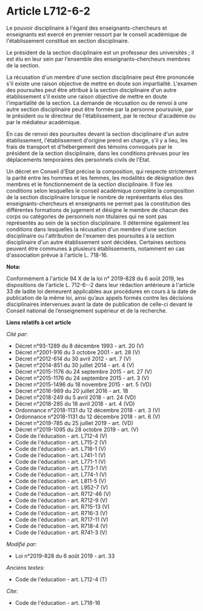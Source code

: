 # Article L712-6-2

Le pouvoir disciplinaire à l'égard des enseignants-chercheurs et enseignants est exercé en premier ressort par le conseil
académique de l'établissement constitué en section disciplinaire.

Le président de la section disciplinaire est un professeur des universités ; il est élu en leur sein par l'ensemble des
enseignants-chercheurs membres de la section.

La récusation d'un membre d'une section disciplinaire peut être prononcée s'il existe une raison objective de mettre en doute
son impartialité. L'examen des poursuites peut être attribué à la section disciplinaire d'un autre établissement s'il existe
une raison objective de mettre en doute l'impartialité de la section. La demande de récusation ou de renvoi à une autre
section disciplinaire peut être formée par la personne poursuivie, par le président ou le directeur de l'établissement, par
le recteur d'académie ou par le médiateur académique.

En cas de renvoi des poursuites devant la section disciplinaire d'un autre établissement, l'établissement d'origine prend en
charge, s'il y a lieu, les frais de transport et d'hébergement des témoins convoqués par le président de la section
disciplinaire, dans les conditions prévues pour les déplacements temporaires des personnels civils de l'Etat.

Un décret en Conseil d'Etat précise la composition, qui respecte strictement la parité entre les hommes et les femmes, les
modalités de désignation des membres et le fonctionnement de la section disciplinaire. Il fixe les conditions selon
lesquelles le conseil académique complète la composition de la section disciplinaire lorsque le nombre de représentants élus
des enseignants-chercheurs et enseignants ne permet pas la constitution des différentes formations de jugement et désigne le
membre de chacun des corps ou catégories de personnels non titulaires qui ne sont pas représentés au sein de la section
disciplinaire. Il détermine également les conditions dans lesquelles la récusation d'un membre d'une section disciplinaire ou
l'attribution de l'examen des poursuites à la section disciplinaire d'un autre établissement sont décidées. Certaines
sections peuvent être communes à plusieurs établissements, notamment en cas d'association prévue à l'article L. 718-16.

**Nota:**

Conformément à l'article 94 X de la loi n° 2019-828 du 6 août 2019, les dispositions de l'article L. 712-6--2 dans leur
rédaction antérieure à l'article 33 de ladite loi demeurent applicables aux procédures en cours à la date de publication de
la même loi, ainsi qu’aux appels formés contre les décisions disciplinaires intervenues avant la date de publication de
celle-ci devant le Conseil national de l’enseignement supérieur et de la recherche.

**Liens relatifs à cet article**

_Cité par_:

  - Décret n°93-1289 du 8 décembre 1993 - art. 20 (V)
  - Décret n°2001-916 du 3 octobre 2001 - art. 28 (V)
  - Décret n°2012-614 du 30 avril 2012 - art. 7 (V)
  - Décret n°2014-851 du 30 juillet 2014 - art. 4 (V)
  - Décret n°2015-1176 du 24 septembre 2015 - art. 27 (V)
  - Décret n°2015-1176 du 24 septembre 2015 - art. 3 (V)
  - Décret n°2015-1496 du 18 novembre 2015 - art. 5 (VD)
  - Décret n°2016-989 du 20 juillet 2016 - art. 18
  - Décret n°2018-249 du 5 avril 2018 - art. 24 (VD)
  - Décret n°2018-285 du 18 avril 2018 - art. 4 (VD)
  - Ordonnance n°2018-1131 du 12 décembre 2018 - art. 3 (V)
  - Ordonnance n°2018-1131 du 12 décembre 2018 - art. 6 (V)
  - Décret n°2019-785 du 25 juillet 2019 - art. (VD)
  - Décret n°2019-1095 du 28 octobre 2019 - art. (V)
  - Code de l'éducation - art. L712-4 (V)
  - Code de l'éducation - art. L715-2 (V)
  - Code de l'éducation - art. L718-1 (V)
  - Code de l'éducation - art. L741-1 (V)
  - Code de l'éducation - art. L771-1 (V)
  - Code de l'éducation - art. L773-1 (V)
  - Code de l'éducation - art. L774-1 (V)
  - Code de l'éducation - art. L811-5 (V)
  - Code de l'éducation - art. L952-7 (V)
  - Code de l'éducation - art. R712-46 (V)
  - Code de l'éducation - art. R712-9 (V)
  - Code de l'éducation - art. R715-13 (V)
  - Code de l'éducation - art. R716-3 (V)
  - Code de l'éducation - art. R717-11 (V)
  - Code de l'éducation - art. R718-4 (V)
  - Code de l'éducation - art. R741-3 (V)

_Modifié par_:

  - Loi n°2019-828 du 6 août 2019 - art. 33

_Anciens textes_:

  - Code de l'éducation - art. L712-4 (T)

_Cite_:

  - Code de l'éducation - art. L718-16
